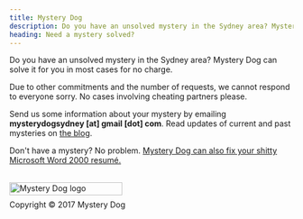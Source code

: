 ```yaml
---
title: Mystery Dog
description: Do you have an unsolved mystery in the Sydney area? Mystery Dog can solve it for you in most cases for no charge.
heading: Need a mystery solved?
---
```



<p>Do you have an unsolved mystery in the Sydney area? Mystery Dog can solve it for you in most cases for no charge.</p>

<p>Due to other commitments and the number of requests, we cannot respond to everyone sorry. No cases involving cheating partners please.</p>

<p>Send us some information about your mystery by emailing <strong>mysterydogsydney [at] gmail [dot] com</strong>. Read updates of current and past mysteries on <a href="/blog.md">the blog</a>.</p>

<p>Don't have a mystery? No problem. <a href="/resumeservice.html">Mystery Dog can also fix your shitty Microsoft Word 2000 resumé.</a> </p>
<br><img src="https://cdn.shopify.com/s/files/1/2212/7751/files/MysteryDog_logo_web.png?4061547665473719697" alt="Mystery Dog logo" height="23" width="200" align=left></br>
<p>Copyright © 2017 Mystery Dog</p>
